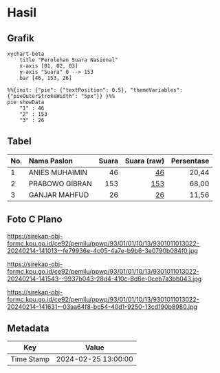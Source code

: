 # Hasil

## Grafik

```mermaid
xychart-beta
    title "Perolehan Suara Nasional"
    x-axis [01, 02, 03]
    y-axis "Suara" 0 --> 153
    bar [46, 153, 26]
```

```mermaid
%%{init: {"pie": {"textPosition": 0.5}, "themeVariables": {"pieOuterStrokeWidth": "5px"}} }%%
pie showData
    "1" : 46
    "2" : 153
    "3" : 26
```

## Tabel

| No. | Nama Paslon    | Suara | Suara (raw) | Persentase |
|:--- |:-------------- | -----:| -----------:| ----------:|
| 1   | ANIES MUHAIMIN | 46    | [46][p-1]   | 20,44      |
| 2   | PRABOWO GIBRAN | 153   | [153][p-2]  | 68,00      |
| 3   | GANJAR MAHFUD  | 26    | [26][p-3]   | 11,56      |


[p-1]: https://github.com/gigit-pemilu/pemilu-2024/blob/main/pilpres/hitung-suara/sub/93-papua-selatan/sub/01-merauke/sub/01-merauke/sub/1013-muli/sub/022-tps/sub/paslon-1.txt
[p-2]: https://github.com/gigit-pemilu/pemilu-2024/blob/main/pilpres/hitung-suara/sub/93-papua-selatan/sub/01-merauke/sub/01-merauke/sub/1013-muli/sub/022-tps/sub/paslon-2.txt
[p-3]: https://github.com/gigit-pemilu/pemilu-2024/blob/main/pilpres/hitung-suara/sub/93-papua-selatan/sub/01-merauke/sub/01-merauke/sub/1013-muli/sub/022-tps/sub/paslon-3.txt

## Foto C Plano

https://sirekap-obj-formc.kpu.go.id/ce92/pemilu/ppwp/93/01/01/10/13/9301011013022-20240214-141013--fe79936e-4c05-4a7e-b9b6-3e0790b084f0.jpg

https://sirekap-obj-formc.kpu.go.id/ce92/pemilu/ppwp/93/01/01/10/13/9301011013022-20240214-141543--9937b043-28d4-410c-8d6e-0ceb7a3bb043.jpg

https://sirekap-obj-formc.kpu.go.id/ce92/pemilu/ppwp/93/01/01/10/13/9301011013022-20240214-141631--03aa64f8-bc54-40d1-9250-13cd190b8980.jpg


## Metadata

| Key        | Value               |
| ---------- | ------------------- |
| Time Stamp | 2024-02-25 13:00:00 |



